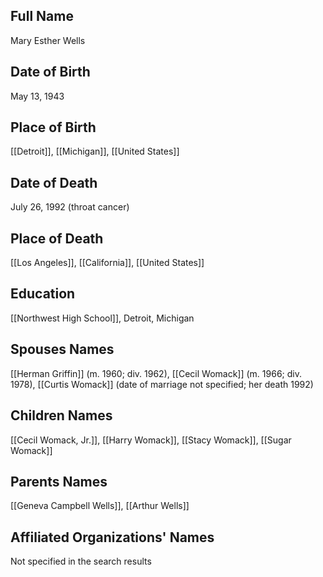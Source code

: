 ## Full Name
Mary Esther Wells

## Date of Birth
May 13, 1943

## Place of Birth
[[Detroit]], [[Michigan]], [[United States]]

## Date of Death
July 26, 1992 (throat cancer)

## Place of Death
[[Los Angeles]], [[California]], [[United States]]

## Education
[[Northwest High School]], Detroit, Michigan

## Spouses Names
[[Herman Griffin]] (m. 1960; div. 1962),
[[Cecil Womack]] (m. 1966; div. 1978),
[[Curtis Womack]] (date of marriage not specified; her death 1992)

## Children Names
[[Cecil Womack, Jr.]], [[Harry Womack]], [[Stacy Womack]], [[Sugar Womack]]

## Parents Names
[[Geneva Campbell Wells]], [[Arthur Wells]]

## Affiliated Organizations' Names
Not specified in the search results
